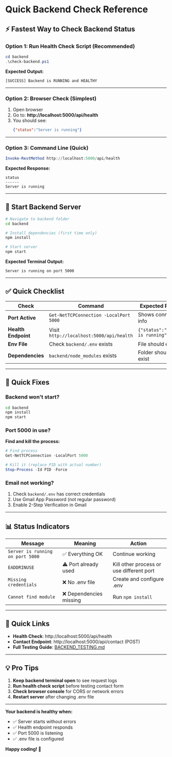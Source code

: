 # Quick Backend Check Reference

## ⚡ Fastest Way to Check Backend Status

### Option 1: Run Health Check Script (Recommended)
```powershell
cd backend
.\check-backend.ps1
```

**Expected Output:**
```
[SUCCESS] Backend is RUNNING and HEALTHY
```

---

### Option 2: Browser Check (Simplest)
1. Open browser
2. Go to: **http://localhost:5000/api/health**
3. You should see:
   ```json
   {"status":"Server is running"}
   ```

---

### Option 3: Command Line (Quick)
```powershell
Invoke-RestMethod http://localhost:5000/api/health
```

**Expected Response:**
```
status
------
Server is running
```

---

## 🚀 Start Backend Server

```bash
# Navigate to backend folder
cd backend

# Install dependencies (first time only)
npm install

# Start server
npm start
```

**Expected Terminal Output:**
```
Server is running on port 5000
```

---

## ✅ Quick Checklist

| Check | Command | Expected Result |
|-------|---------|-----------------|
| **Port Active** | `Get-NetTCPConnection -LocalPort 5000` | Shows connection info |
| **Health Endpoint** | Visit `http://localhost:5000/api/health` | `{"status":"Server is running"}` |
| **Env File** | Check `backend/.env` exists | File should exist |
| **Dependencies** | `backend/node_modules` exists | Folder should exist |

---

## 🐛 Quick Fixes

### Backend won't start?
```bash
cd backend
npm install
npm start
```

### Port 5000 in use?
**Find and kill the process:**
```powershell
# Find process
Get-NetTCPConnection -LocalPort 5000

# Kill it (replace PID with actual number)
Stop-Process -Id PID -Force
```

### Email not working?
1. Check `backend/.env` has correct credentials
2. Use Gmail App Password (not regular password)
3. Enable 2-Step Verification in Gmail

---

## 📊 Status Indicators

| Message | Meaning | Action |
|---------|---------|--------|
| `Server is running on port 5000` | ✅ Everything OK | Continue working |
| `EADDRINUSE` | ⚠️ Port already used | Kill other process or use different port |
| `Missing credentials` | ❌ No .env file | Create and configure .env |
| `Cannot find module` | ❌ Dependencies missing | Run `npm install` |

---

## 🔗 Quick Links

- **Health Check**: http://localhost:5000/api/health
- **Contact Endpoint**: http://localhost:5000/api/contact (POST)
- **Full Testing Guide**: [BACKEND_TESTING.md](BACKEND_TESTING.md)

---

## 💡 Pro Tips

1. **Keep backend terminal open** to see request logs
2. **Run health check script** before testing contact form
3. **Check browser console** for CORS or network errors
4. **Restart server** after changing .env file

---

**Your backend is healthy when:**
- ✅ Server starts without errors
- ✅ Health endpoint responds
- ✅ Port 5000 is listening
- ✅ .env file is configured

**Happy coding! 🚀**
